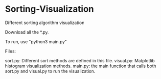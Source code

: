 # Sorting-Visualization
Different sorting algorithm visualization


Download all the *.py.

To run, use "python3 main.py"

Files:

sort.py:    Different sort methods are defined in this file.
visual.py:  Matplotlib histogram visualization methods.
main.py:    the main function that calls both sort.py and visual.py to run the visualization.
